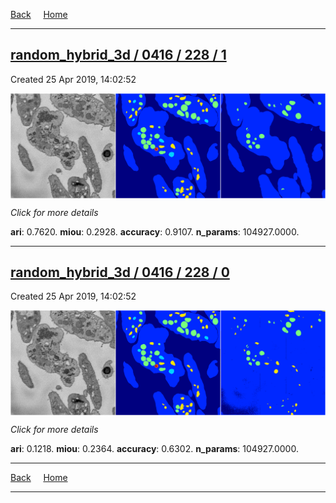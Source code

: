 
[Back](..)&nbsp;&nbsp;&nbsp;&nbsp;&nbsp;[Home](https://leapmanlab.github.io/snapshots)

---

<div class="summary"><a href="1"><h2>random_hybrid_3d / 0416 / 228 / 1</h2></a><p>Created 25 Apr 2019, 14:02:52
</p><a href="1"><img src="1/media/summary.png" align="center"></a><p>
<i>Click for more details</i>
</p></div>

**ari**: 0.7620. **miou**: 0.2928. **accuracy**: 0.9107. **n_params**: 104927.0000. 

---

<div class="summary"><a href="0"><h2>random_hybrid_3d / 0416 / 228 / 0</h2></a><p>Created 25 Apr 2019, 14:02:52
</p><a href="0"><img src="0/media/summary.png" align="center"></a><p>
<i>Click for more details</i>
</p></div>

**ari**: 0.1218. **miou**: 0.2364. **accuracy**: 0.6302. **n_params**: 104927.0000. 

---

[Back](..)&nbsp;&nbsp;&nbsp;&nbsp;&nbsp;[Home](https://leapmanlab.github.io/snapshots)

---